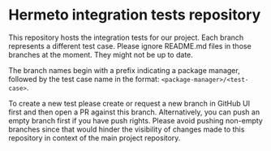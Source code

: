 # Hermeto integration tests repository

This repository hosts the integration tests for our project. Each branch represents a different test
case. Please ignore README.md files in those branches at the moment. They might not be up to date.

The branch names begin with a prefix indicating a package manager, followed by the
test case name in the format: `<package-manager>/<test-case>`.

To create a new test please create or request a new branch in GitHub UI first
and then open a PR against this branch. Alternatively, you can push an empty
branch first if you have push rights. Please avoid pushing non-empty branches
since that would hinder the visibility of changes made to this repository in
context of the main project repository.
